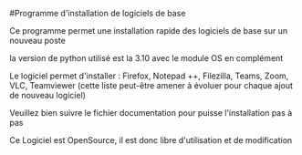 #Programme d'installation de logiciels de base

Ce programme permet une installation rapide des logiciels de base sur un nouveau poste 

la version de python utilisé est la 3.10 avec le module OS en complément 

Le logiciel permet d'installer : Firefox, Notepad ++, Filezilla, Teams, Zoom, VLC, Teamviewer
(cette liste peut-être amener à évoluer pour chaque ajout de nouveau logiciel)

Veuillez bien suivre le fichier documentation pour puisse l'installation pas à pas 

Ce Logiciel est OpenSource, il est donc libre d'utilisation et de modification

